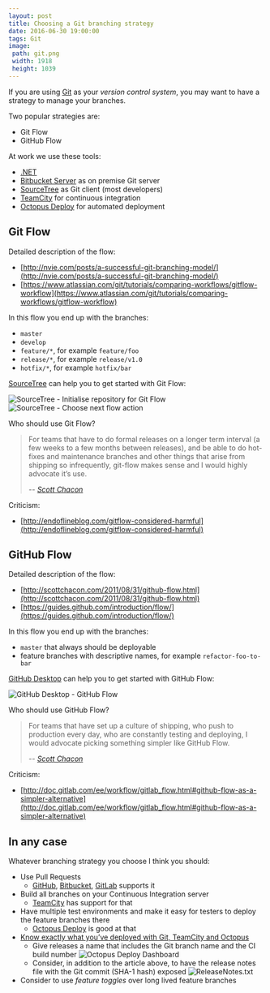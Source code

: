 ```yaml
---
layout: post
title: Choosing a Git branching strategy
date: 2016-06-30 19:00:00
tags: Git
image:
 path: git.png
 width: 1918
 height: 1039
---
```


If you are using [Git](https://git-scm.com) as your *version control system*, you may want to have a strategy to manage your branches.

Two popular strategies are:

* Git Flow
* GitHub Flow

At work we use these tools:

* [.NET](https://dot.net)
* [Bitbucket Server](https://bitbucket.org/product/server) as on premise Git server
* [SourceTree](https://www.sourcetreeapp.com/) as Git client (most developers)
* [TeamCity](https://www.jetbrains.com/teamcity/) for continuous integration
* [Octopus Deploy](https://octopus.com) for automated deployment

## Git Flow

Detailed description of the flow:

* [http://nvie.com/posts/a-successful-git-branching-model/](http://nvie.com/posts/a-successful-git-branching-model/)
* [https://www.atlassian.com/git/tutorials/comparing-workflows/gitflow-workflow](https://www.atlassian.com/git/tutorials/comparing-workflows/gitflow-workflow)

In this flow you end up with the branches:

* `master`
* `develop`
* `feature/*`, for example `feature/foo`
* `release/*`, for example `release/v1.0`
* `hotfix/*`, for example `hotfix/bar`

[SourceTree](https://blog.sourcetreeapp.com/2012/08/01/smart-branching-with-sourcetree-and-git-flow/) can help you to get started with Git Flow:

![SourceTree - Initialise repository for Git Flow](sourcetree-git-flow-initialise-repository.png)
![SourceTree - Choose next flow action](sourcetree-git-flow-choose-next-flow-action.png)

Who should use Git Flow?

> For teams that have to do formal releases on a longer term interval (a few weeks to a few months between releases), and be able to do hot-fixes and maintenance branches and other things that arise from shipping so infrequently, git-flow makes sense and I would highly advocate it’s use.
>
>-- <cite>[Scott Chacon](http://scottchacon.com/2011/08/31/github-flow.html)</cite>

Criticism:

* [http://endoflineblog.com/gitflow-considered-harmful](http://endoflineblog.com/gitflow-considered-harmful)

## GitHub Flow

Detailed description of the flow:

* [http://scottchacon.com/2011/08/31/github-flow.html](http://scottchacon.com/2011/08/31/github-flow.html)
* [https://guides.github.com/introduction/flow/](https://guides.github.com/introduction/flow/)

In this flow you end up with the branches:

* `master` that always should be deployable
* feature branches with descriptive names, for example `refactor-foo-to-bar`

[GitHub Desktop](https://desktop.github.com) can help you to get started with GitHub Flow:

![GitHub Desktop - GitHub Flow](github-desktop-github-flow.png)

Who should use GitHub Flow?

> For teams that have set up a culture of shipping, who push to production every day, who are constantly testing and deploying, I would advocate picking something simpler like GitHub Flow.
>
>-- <cite>[Scott Chacon](http://scottchacon.com/2011/08/31/github-flow.html)</cite>

Criticism:

* [http://doc.gitlab.com/ee/workflow/gitlab_flow.html#github-flow-as-a-simpler-alternative](http://doc.gitlab.com/ee/workflow/gitlab_flow.html#github-flow-as-a-simpler-alternative)

## In any case

Whatever branching strategy you choose I think you should:

* Use Pull Requests
	* [GitHub](https://help.github.com/articles/using-pull-requests/), [Bitbucket](https://www.atlassian.com/git/tutorials/making-a-pull-request/), [GitLab](http://docs.gitlab.com/ce/gitlab-basics/add-merge-request.html) supports it
* Build all branches on your Continuous Integration server
	* [TeamCity](https://confluence.jetbrains.com/display/TCD9/Working+with+Feature+Branches) has support for that
* Have multiple test environments and make it easy for testers to deploy the feature branches there
	* [Octopus Deploy](https://octopus.com/blog/self-service-deployments) is good at that
* [Know exactly what you’ve deployed with Git, TeamCity and Octopus](http://www.cognim.co.uk/know-exactly-what-youve-released-with-git-teamcity-and-octopus/)
	* Give releases a name that includes the Git branch name and the CI build number
		![Octopus Deploy Dashboard](octopus-deploy-releases.png)
	* Consider, in addition to the article above, to have the release notes file with the Git commit (SHA-1 hash) exposed
		![ReleaseNotes.txt](release-notes-txt.png)
* Consider to use *feature toggles* over long lived feature branches
